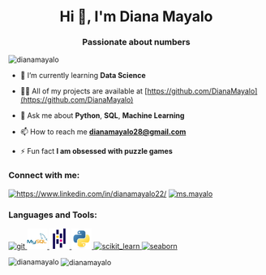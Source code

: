 <h1 align="center">Hi 👋, I'm Diana Mayalo</h1>
<h3 align="center">Passionate about numbers</h3>

<p align="left"> <img src="https://komarev.com/ghpvc/?username=dianamayalo&label=Profile%20views&color=0e75b6&style=flat" alt="dianamayalo" /> </p>

- 🌱 I’m currently learning **Data Science**

- 👨‍💻 All of my projects are available at [https://github.com/DianaMayalo](https://github.com/DianaMayalo)

- 💬 Ask me about **Python**, **SQL**, **Machine Learning**

- 📫 How to reach me **dianamayalo28@gmail.com**

- ⚡ Fun fact **I am obsessed with puzzle games**

<h3 align="left">Connect with me:</h3>
<p align="left">
<a href="https://linkedin.com/in/https://www.linkedin.com/in/dianamayalo22/" target="blank"><img align="center" src="https://raw.githubusercontent.com/rahuldkjain/github-profile-readme-generator/master/src/images/icons/Social/linked-in-alt.svg" alt="https://www.linkedin.com/in/dianamayalo22/" height="30" width="40" /></a>
<a href="https://instagram.com/ms.mayalo" target="blank"><img align="center" src="https://raw.githubusercontent.com/rahuldkjain/github-profile-readme-generator/master/src/images/icons/Social/instagram.svg" alt="ms.mayalo" height="30" width="40" /></a>
</p>

<h3 align="left">Languages and Tools:</h3>
<p align="left"> <a href="https://git-scm.com/" target="_blank" rel="noreferrer"> <img src="https://www.vectorlogo.zone/logos/git-scm/git-scm-icon.svg" alt="git" width="40" height="40"/> </a> <a href="https://www.mysql.com/" target="_blank" rel="noreferrer"> <img src="https://raw.githubusercontent.com/devicons/devicon/master/icons/mysql/mysql-original-wordmark.svg" alt="mysql" width="40" height="40"/> </a> <a href="https://pandas.pydata.org/" target="_blank" rel="noreferrer"> <img src="https://raw.githubusercontent.com/devicons/devicon/2ae2a900d2f041da66e950e4d48052658d850630/icons/pandas/pandas-original.svg" alt="pandas" width="40" height="40"/> </a> <a href="https://www.python.org" target="_blank" rel="noreferrer"> <img src="https://raw.githubusercontent.com/devicons/devicon/master/icons/python/python-original.svg" alt="python" width="40" height="40"/> </a> <a href="https://scikit-learn.org/" target="_blank" rel="noreferrer"> <img src="https://upload.wikimedia.org/wikipedia/commons/0/05/Scikit_learn_logo_small.svg" alt="scikit_learn" width="40" height="40"/> </a> <a href="https://seaborn.pydata.org/" target="_blank" rel="noreferrer"> <img src="https://seaborn.pydata.org/_images/logo-mark-lightbg.svg" alt="seaborn" width="40" height="40"/> </a> </p>

<p><img align="left" src="https://github-readme-stats.vercel.app/api/top-langs?username=dianamayalo&show_icons=true&locale=en&layout=compact" alt="dianamayalo" /></p>

<p>&nbsp;<img align="center" src="https://github-readme-stats.vercel.app/api?username=dianamayalo&show_icons=true&locale=en" alt="dianamayalo" /></p>




